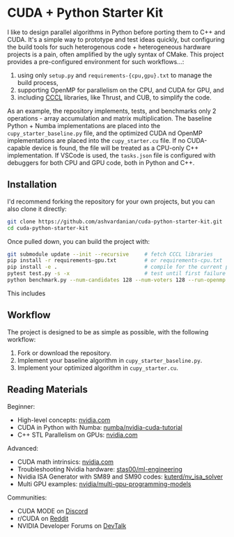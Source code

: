 # CUDA + Python Starter Kit

I like to design parallel algorithms in Python before porting them to C++ and CUDA.
It's a simple way to prototype and test ideas quickly, but configuring the build tools for such heterogenous code + heterogeneous hardware projects is a pain, often amplified by the ugly syntax of CMake.
This project provides a pre-configured environment for such workflows...:

1. using only `setup.py` and `requirements-{cpu,gpu}.txt` to manage the build process,
2. supporting OpenMP for parallelism on the CPU, and CUDA for GPU, and
3. including [CCCL](https://github.com/NVIDIA/cccl) libraries, like Thrust, and CUB, to simplify the code.

As an example, the repository implements, tests, and benchmarks only 2 operations - array accumulation and matrix multiplication.
The baseline Python + Numba implementations are placed into the `cupy_starter_baseline.py` file, and the optimized CUDA nd OpenMP implementations are placed into the `cupy_starter.cu` file.
If no CUDA-capable device is found, the file will be treated as a CPU-only C++ implementation.
If VSCode is used, the `tasks.json` file is configured with debuggers for both CPU and GPU code, both in Python and C++.

## Installation

I'd recommend forking the repository for your own projects, but you can also clone it directly:

```bash
git clone https://github.com/ashvardanian/cuda-python-starter-kit.git
cd cuda-python-starter-kit
```

Once pulled down, you can build the project with:

```bash
git submodule update --init --recursive     # fetch CCCL libraries
pip install -r requirements-gpu.txt         # or requirements-cpu.txt
pip install -e .                            # compile for the current platform
pytest test.py -s -x                        # test until first failure
python benchmark.py --num-candidates 128 --num-voters 128 --run-openmp --run-numba --run-serial --run-cuda
```

This includes 

## Workflow

The project is designed to be as simple as possible, with the following workflow:

1. Fork or download the repository.
2. Implement your baseline algorithm in `cupy_starter_baseline.py`.
3. Implement your optimized algorithm in `cupy_starter.cu`.

## Reading Materials

Beginner:

- High-level concepts: [nvidia.com](https://developer.nvidia.com/blog/even-easier-introduction-cuda/)
- CUDA in Python with Numba: [numba/nvidia-cuda-tutorial](https://github.com/numba/nvidia-cuda-tutorial)
- C++ STL Parallelism on GPUs: [nvidia.com](https://developer.nvidia.com/blog/accelerating-standard-c-with-gpus-using-stdpar/)

Advanced:

- CUDA math intrinsics: [nvidia.com](https://docs.nvidia.com/cuda/cuda-math-api/index.html)
- Troubleshooting Nvidia hardware: [stas00/ml-engineering](https://github.com/stas00/ml-engineering/blob/master/compute/accelerator/nvidia/debug.md)
- Nvidia ISA Generator with SM89 and SM90 codes: [kuterd/nv_isa_solver](https://github.com/kuterd/nv_isa_solver)
- Multi GPU examples: [nvidia/multi-gpu-programming-models](https://github.com/NVIDIA/multi-gpu-programming-models)

Communities:

- CUDA MODE on [Discord](https://discord.com/invite/cudamode)
- r/CUDA on [Reddit](https://www.reddit.com/r/CUDA/)
- NVIDIA Developer Forums on [DevTalk](https://forums.developer.nvidia.com)
